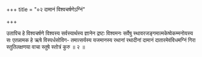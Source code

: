 +++
title = "०२ दामानं विश्वचर्षणेऽग्निं"

+++

उतापिच हे विश्वचर्षणे विश्वस्य सर्वस्यार्थस्य ज्ञानेन द्रष्टः विश्वमनः सर्वेषु स्थावरजङ्गमात्मकेष्वेकम्मनोयस्य सः एतन्नामक हे ऋषे विस्पर्धसोविग- तमात्सर्यस्य यजमानस्य रथानां रथादीनां दामानं दातारमेवंविधमग्निं गिरा स्तुतिलक्षणया वाचा स्तुषे स्तोत्रं कुरु ॥ २ ॥